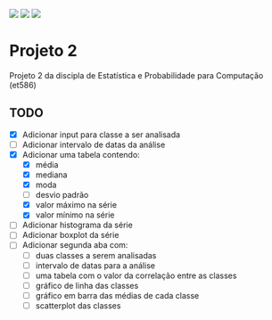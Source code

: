 ![](https://img.shields.io/badge/R-276DC3?style=for-the-badge&logo=r&logoColor=white)
![](https://img.shields.io/badge/Shiny-75AADB?style=for-the-badge&logo=rstudio&logoColor=white)
![](https://img.shields.io/badge/ShinyDashboard-75AADB?style=for-the-badge&logo=rstudio&logoColor=white)

# Projeto 2
Projeto 2 da discipla de Estatística e Probabilidade para Computação (et586)

## TODO
- [x] Adicionar input para classe a ser analisada
- [ ] Adicionar intervalo de datas da análise
- [x] Adicionar uma tabela contendo:
   - [x] média 
   - [x] mediana
   - [x] moda
   - [ ] desvio padrão
   - [x] valor máximo na série
   - [x] valor mínimo na série
- [ ] Adicionar histograma da série
- [ ] Adicionar boxplot da série
- [ ] Adicionar segunda aba com:
   - [ ] duas classes a serem analisadas
   - [ ] intervalo de datas para a análise
   - [ ] uma tabela com o valor da correlação entre as classes
   - [ ] gráfico de linha das classes
   - [ ] gráfico em barra das médias de cada classe
   - [ ] scatterplot das classes 
